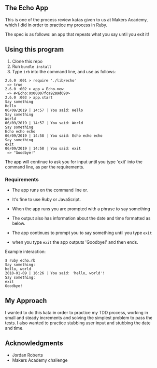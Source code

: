 ## The Echo App

This is one of the process review katas given to us at Makers Academy, which I did in order to practice my process in Ruby.

The spec is as follows: an app that repeats what you say until you exit it!

## Using this program

1. Clone this repo
2. Run `bundle install`
3. Type `irb` into the command line, and use as follows:

```
2.6.0 :001 > require './lib/echo'
 => true
2.6.0 :002 > app = Echo.new
 => #<Echo:0x00007fca9289d690>
2.6.0 :003 > app.start
Say something
Hello
06/09/2019 | 14:57 | You said: Hello
Say something
World
06/09/2019 | 14:57 | You said: World
Say something
Echo echo echo                 
06/09/2019 | 14:58 | You said: Echo echo echo
Say something
exit
06/09/2019 | 14:58 | You said: exit
 => "Goodbye!"
 ```

 The app will continue to ask you for input until you type 'exit' into the command line, as per the requirements.

### Requirements

- The app runs on the command line or.

- It's fine to use Ruby or JavaScript.

- When the app runs you are prompted with a phrase to say something

- The output also has information about the date and time formatted as below.

- The app continues to prompt you to say something until you type `exit`

- when you type `exit` the app outputs 'Goodbye!' and then ends.

Example interaction:

```
$ ruby echo.rb
Say something:
hello, world
2018-01-09 | 16:26 | You said: 'hello, world'!
Say something:
exit
Goodbye!
```

## My Approach

I wanted to do this kata in order to practice my TDD process, working in small and steady increments and solving the simplest problem to pass the tests. I also wanted to practice stubbing user input and stubbing the date and time. 

## Acknowledgments
- Jordan Roberts
- Makers Academy challenge
